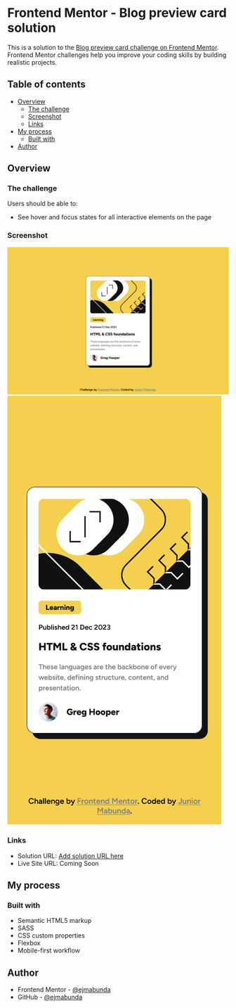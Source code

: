 # Frontend Mentor - Blog preview card solution

This is a solution to the [Blog preview card challenge on Frontend Mentor](https://www.frontendmentor.io/challenges/blog-preview-card-ckPaj01IcS). Frontend Mentor challenges help you improve your coding skills by building realistic projects.

## Table of contents

- [Overview](#overview)
  - [The challenge](#the-challenge)
  - [Screenshot](#screenshot)
  - [Links](#links)
- [My process](#my-process)
  - [Built with](#built-with)
- [Author](#author)

## Overview

### The challenge

Users should be able to:

- See hover and focus states for all interactive elements on the page

### Screenshot

![](./screenshots/desktop-design.png)
![](./screenshots/mobile-design.png)

### Links

- Solution URL: [Add solution URL here](https://your-solution-url.com)
- Live Site URL: Coming Soon

## My process

### Built with

- Semantic HTML5 markup
- SASS
- CSS custom properties
- Flexbox
- Mobile-first workflow

## Author

- Frontend Mentor - [@ejmabunda](https://www.frontendmentor.io/profile/ejmabunda)
- GitHub - [@ejmabunda](https://www.github.com/ejmabunda)
